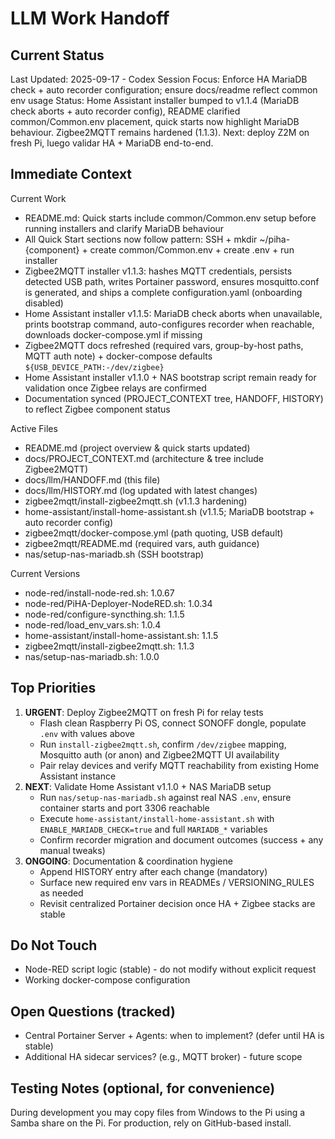 # LLM Work Handoff

## Current Status

Last Updated: 2025-09-17 - Codex
Session Focus: Enforce HA MariaDB check + auto recorder configuration; ensure docs/readme reflect common env usage
Status: Home Assistant installer bumped to v1.1.4 (MariaDB check aborts + auto recorder config), README clarified common/Common.env placement, quick starts now highlight MariaDB behaviour. Zigbee2MQTT remains hardened (1.1.3). Next: deploy Z2M on fresh Pi, luego validar HA + MariaDB end-to-end.

## Immediate Context

Current Work
- README.md: Quick starts include common/Common.env setup before running installers and clarify MariaDB behaviour
- All Quick Start sections now follow pattern: SSH + mkdir ~/piha-{component} + create common/Common.env + create .env + run installer
- Zigbee2MQTT installer v1.1.3: hashes MQTT credentials, persists detected USB path, writes Portainer password, ensures mosquitto.conf is generated, and ships a complete configuration.yaml (onboarding disabled)
- Home Assistant installer v1.1.5: MariaDB check aborts when unavailable, prints bootstrap command, auto-configures recorder when reachable, downloads docker-compose.yml if missing
- Zigbee2MQTT docs refreshed (required vars, group-by-host paths, MQTT auth note) + docker-compose defaults `${USB_DEVICE_PATH:-/dev/zigbee}`
- Home Assistant installer v1.1.0 + NAS bootstrap script remain ready for validation once Zigbee relays are confirmed
- Documentation synced (PROJECT_CONTEXT tree, HANDOFF, HISTORY) to reflect Zigbee component status

Active Files
- README.md (project overview & quick starts updated)
- docs/PROJECT_CONTEXT.md (architecture & tree include Zigbee2MQTT)
- docs/llm/HANDOFF.md (this file)
- docs/llm/HISTORY.md (log updated with latest changes)
- zigbee2mqtt/install-zigbee2mqtt.sh (v1.1.3 hardening)
- home-assistant/install-home-assistant.sh (v1.1.5; MariaDB bootstrap + auto recorder config)
- zigbee2mqtt/docker-compose.yml (path quoting, USB default)
- zigbee2mqtt/README.md (required vars, auth guidance)
- nas/setup-nas-mariadb.sh (SSH bootstrap)

Current Versions
- node-red/install-node-red.sh: 1.0.67
- node-red/PiHA-Deployer-NodeRED.sh: 1.0.34
- node-red/configure-syncthing.sh: 1.1.5
- node-red/load_env_vars.sh: 1.0.4
- home-assistant/install-home-assistant.sh: 1.1.5
- zigbee2mqtt/install-zigbee2mqtt.sh: 1.1.3
- nas/setup-nas-mariadb.sh: 1.0.0

## Top Priorities

1) **URGENT**: Deploy Zigbee2MQTT on fresh Pi for relay tests
   - Flash clean Raspberry Pi OS, connect SONOFF dongle, populate `.env` with values above
   - Run `install-zigbee2mqtt.sh`, confirm `/dev/zigbee` mapping, Mosquitto auth (or anon) and Zigbee2MQTT UI availability
   - Pair relay devices and verify MQTT reachability from existing Home Assistant instance
2) **NEXT**: Validate Home Assistant v1.1.0 + NAS MariaDB setup
   - Run `nas/setup-nas-mariadb.sh` against real NAS `.env`, ensure container starts and port 3306 reachable
   - Execute `home-assistant/install-home-assistant.sh` with `ENABLE_MARIADB_CHECK=true` and full `MARIADB_*` variables
   - Confirm recorder migration and document outcomes (success + any manual tweaks)
3) **ONGOING**: Documentation & coordination hygiene
   - Append HISTORY entry after each change (mandatory)
   - Surface new required env vars in READMEs / VERSIONING_RULES as needed
   - Revisit centralized Portainer decision once HA + Zigbee stacks are stable

## Do Not Touch

- Node-RED script logic (stable) - do not modify without explicit request
- Working docker-compose configuration

## Open Questions (tracked)

- Central Portainer Server + Agents: when to implement? (defer until HA is stable)
- Additional HA sidecar services? (e.g., MQTT broker) - future scope

## Testing Notes (optional, for convenience)

During development you may copy files from Windows to the Pi using a Samba share on the Pi. For production, rely on GitHub-based install.



